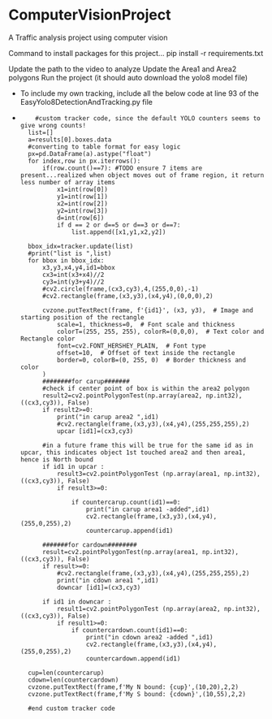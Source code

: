 # ComputerVisionProject
A Traffic analysis project using computer vision

Command to install packages for this project...
    pip install -r requirements.txt

Update the path to the video to analyze
Update the Area1 and Area2 polygons 
Run the project (it should auto download the yolo8 model file) 


- To include my own tracking, include all the below code at line 93 of the EasyYolo8DetectionAndTracking.py file

-         #custom tracker code, since the default YOLO counters seems to give wrong counts!
        list=[]
        a=results[0].boxes.data
        #converting to table format for easy logic
        px=pd.DataFrame(a).astype("float")
        for index,row in px.iterrows():
            if(row.count()==7): #TODO ensure 7 items are present...realized when object moves out of frame region, it return less number of array items
                x1=int(row[0])
                y1=int(row[1])
                x2=int(row[2])
                y2=int(row[3])
                d=int(row[6])
                if d == 2 or d==5 or d==3 or d==7:
                    list.append([x1,y1,x2,y2])
                    
        bbox_idx=tracker.update(list)
        #print("list is ",list)
        for bbox in bbox_idx:
            x3,y3,x4,y4,id1=bbox
            cx3=int(x3+x4)//2
            cy3=int(y3+y4)//2
            #cv2.circle(frame,(cx3,cy3),4,(255,0,0),-1)
            #cv2.rectangle(frame,(x3,y3),(x4,y4),(0,0,0),2)
           
            cvzone.putTextRect(frame, f'{id1}', (x3, y3),  # Image and starting position of the rectangle
                scale=1, thickness=0,  # Font scale and thickness
                colorT=(255, 255, 255), colorR=(0,0,0),  # Text color and Rectangle color
                font=cv2.FONT_HERSHEY_PLAIN,  # Font type
                offset=10,  # Offset of text inside the rectangle
                border=0, colorB=(0, 255, 0)  # Border thickness and color
            )
            ########for carup#######
            #check if center point of box is within the area2 polygon
            result2=cv2.pointPolygonTest(np.array(area2, np.int32), ((cx3,cy3)), False)
            if result2>=0:
                print("in carup area2 ",id1)
                #cv2.rectangle(frame,(x3,y3),(x4,y4),(255,255,255),2)
                upcar [id1]=(cx3,cy3)

            #in a future frame this will be true for the same id as in upcar, this indicates object 1st touched area2 and then area1, hence is North bound
            if id1 in upcar :
                result3=cv2.pointPolygonTest (np.array(area1, np.int32), ((cx3,cy3)), False)
                if result3>=0:
                    
                    if countercarup.count(id1)==0:
                        print("in carup area1 -added",id1)
                        cv2.rectangle(frame,(x3,y3),(x4,y4),(255,0,255),2)
                        countercarup.append(id1)
            
            #######for cardown########
            result=cv2.pointPolygonTest(np.array(area1, np.int32), ((cx3,cy3)), False)
            if result>=0:
                #cv2.rectangle(frame,(x3,y3),(x4,y4),(255,255,255),2)
                print("in cdown area1 ",id1)
                downcar [id1]=(cx3,cy3)

            if id1 in downcar :
                result1=cv2.pointPolygonTest (np.array(area2, np.int32), ((cx3,cy3)), False)
                if result1>=0:                    
                    if countercardown.count(id1)==0:
                        print("in cdown area2 -added ",id1)
                        cv2.rectangle(frame,(x3,y3),(x4,y4),(255,0,255),2)
                        countercardown.append(id1)
        
        cup=len(countercarup)
        cdown=len(countercardown)
        cvzone.putTextRect(frame,f'My N bound: {cup}',(10,20),2,2)
        cvzone.putTextRect(frame,f'My S bound: {cdown}',(10,55),2,2)
   
        #end custom tracker code
